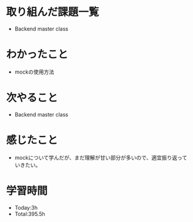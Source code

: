 # 取り組んだ課題一覧
- Backend master class
  
# わかったこと
- mockの使用方法

# 次やること
- Backend master class

# 感じたこと
- mockについて学んだが、まだ理解が甘い部分が多いので、適宜振り返っていきたい。

# 学習時間
- Today:3h
- Total:395.5h
